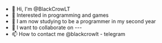 - 👋 Hi, I'm @BlackCrowLT
- 👀 Interested in programming and games
- 🌱 I am now studying to be a programmer in my second year
- 💞️ I want to collaborate on ---
- 📫 How to contact me @blackcrowlt - telegram
